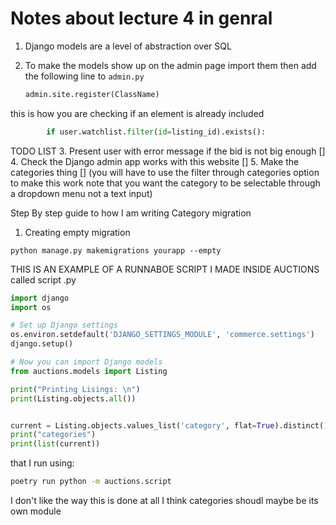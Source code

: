 # Notes about lecture 4 in genral


1. Django models are a level of abstraction over SQL 

2. To make the models show up on the admin page import them then add the following line to `admin.py`

    ```python
    admin.site.register(ClassName)
    ```

this is how you are checking if an element is already included 

```python
        if user.watchlist.filter(id=listing_id).exists():
```

TODO LIST
3. Present user with error message if the bid is not big enough []
4. Check the Django admin app works with this website []
5. Make the categories thing [] (you will have to use the filter through categories option to make this work note that you want the category to be selectable through a dropdown menu not a  text input)


Step By step guide to how I am writing Category migration

1. Creating empty migration 

`python manage.py makemigrations yourapp --empty`



THIS IS AN EXAMPLE OF A RUNNABOE SCRIPT I MADE INSIDE AUCTIONS called script .py 

```python
import django
import os

# Set up Django settings
os.environ.setdefault('DJANGO_SETTINGS_MODULE', 'commerce.settings')
django.setup()

# Now you can import Django models
from auctions.models import Listing

print("Printing Lisings: \n")
print(Listing.objects.all())


current = Listing.objects.values_list('category', flat=True).distinct()
print("categories")
print(list(current))

```

that I run using:

```BASH
poetry run python -m auctions.script
```

I don't like the way this is done at all I think categories shoudl maybe be its own module 